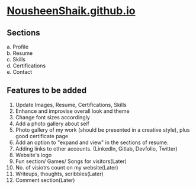 # [NousheenShaik.github.io](https://NousheenShaik.github.io/)

## Sections 
  a. Profile \
  b. Resume \
  c. Skills \
  d. Certifications \
  e. Contact 
  
## Features to be added
1. Update Images, Resume, Certifications, Skills
2. Enhance and improvise overall look and theme
3. Change font sizes accordingly
4. Add a photo gallery about self
5. Photo gallery of my work (should be presented in a creative style), plus good certificate page
6. Add an option to "expand and view" in the sections of resume.
7. Adding links to other accounts. (LinkedIn, Gitlab, Devfolio, Twitter)
8. Website's logo
9. Fun section/ Games/ Songs for visitors(Later)
10. No. of visiotrs count on my website(Later)
11. Writeups, thoughts, scribbles(Later)
12. Comment section(Later)
